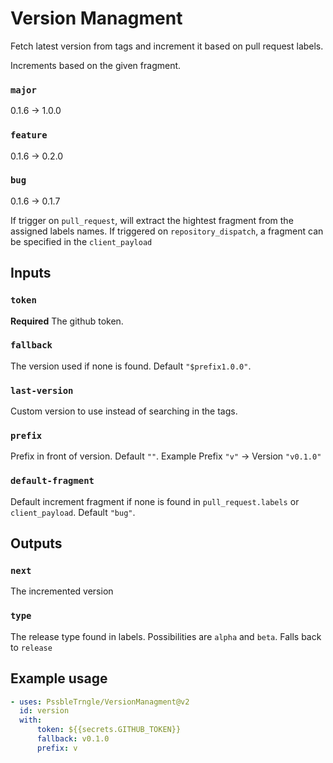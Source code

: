 # Version Managment
Fetch latest version from tags and increment it based on pull request labels.

Increments based on the given fragment.

### `major`
0.1.6 -> 1.0.0

### `feature`
0.1.6 -> 0.2.0

### `bug`
0.1.6 -> 0.1.7

If trigger on `pull_request`, will extract the hightest fragment from the assigned labels names.
If triggered on `repository_dispatch`, a fragment can be specified in the `client_payload`

## Inputs

### `token`
**Required** The github token.

### `fallback`
The version used if none is found. Default `"$prefix1.0.0"`.

### `last-version`
Custom version to use instead of searching in the tags.

### `prefix`
Prefix in front of version. Default `""`.
Example Prefix `"v"` -> Version `"v0.1.0"`

### `default-fragment`
Default increment fragment if none is found in `pull_request.labels` or `client_payload`. Default `"bug"`.

## Outputs

### `next`

The incremented version

### `type`

The release type found in labels. Possibilities are `alpha` and `beta`. Falls back to `release`

## Example usage

```yml
- uses: PssbleTrngle/VersionManagment@v2
  id: version
  with:
      token: ${{secrets.GITHUB_TOKEN}}
      fallback: v0.1.0
      prefix: v
```
